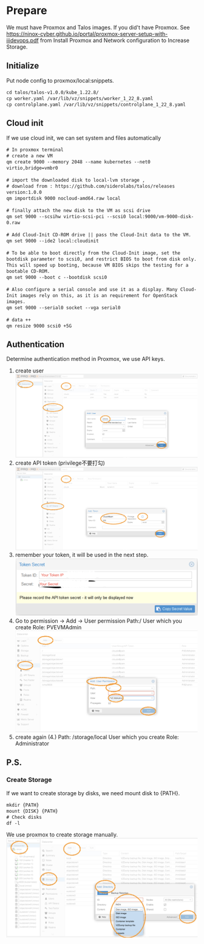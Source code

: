 # Prepare
We must have Proxmox and Talos images.
If you did't have Proxmox. See https://ninox-cyber.github.io/portal/proxmox-server-setup-with-iiidevops.pdf from Install Proxmox and Network configuration to Increase Storage. 
## Initialize
Put node config to proxmox/local:snippets.
```
cd talos/talos-v1.0.0/kube_1.22.8/
cp worker.yaml /var/lib/vz/snippets/worker_1_22_8.yaml
cp controlplane.yaml /var/lib/vz/snippets/controlplane_1_22_8.yaml
```

## Cloud init
If we use cloud init, we can set system and files automatically
```
# In proxmox terminal
# create a new VM 
qm create 9000 --memory 2048 --name kubernetes --net0 virtio,bridge=vmbr0

# import the downloaded disk to local-lvm storage , 
# download from : https://github.com/siderolabs/talos/releases  version:1.0.0
qm importdisk 9000 nocloud-amd64.raw local     

# finally attach the new disk to the VM as scsi drive
qm set 9000 --scsihw virtio-scsi-pci --scsi0 local:9000/vm-9000-disk-0.raw

# Add Cloud-Init CD-ROM drive || pass the Cloud-Init data to the VM.
qm set 9000 --ide2 local:cloudinit

# To be able to boot directly from the Cloud-Init image, set the bootdisk parameter to scsi0, and restrict BIOS to boot from disk only. This will speed up booting, because VM BIOS skips the testing for a bootable CD-ROM.
qm set 9000 --boot c --bootdisk scsi0

# Also configure a serial console and use it as a display. Many Cloud-Init images rely on this, as it is an requirement for OpenStack images.
qm set 9000 --serial0 socket --vga serial0

# data ++
qm resize 9000 scsi0 +5G
```

## Authentication
Determine authentication method in Proxmox, we use API keys.
1. create user
![1](./assert/1.png)
2. create API token (privilege不要打勾)
![2](./assert/2.png)
3. remember your token, it will be used in the next step.
![3](./assert/3.png)
4. Go to permission -> Add -> User permission
   Path:/
   User which you create
   Role: PVEVMAdmin
   ![4](./assert/4.png)
5. create again (4.)
   Path: /storage/local
   User which you create
   Role: Administrator

## P.S.
### Create Storage
If we want to create storage by disks, we need mount disk to {PATH}.
```
mkdir {PATH}
mount {DISK} {PATH}
# Check disks
df -l 
```
We use proxmox to create storage manually.
![5](./assert/5.png)